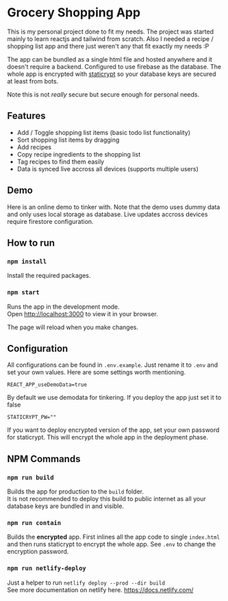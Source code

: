 # Grocery Shopping App

This is my personal project done to fit my needs. The project was started mainly to learn reactjs and tailwind from scratch. Also I needed a recipe / shopping list app and there just weren't any that fit exactly my needs :P

The app can be bundled as a single html file and hosted anywhere and it doesn't require a backend. Configured to use firebase as the database. The whole app is encrypted with [staticrypt](https://github.com/robinmoisson/staticrypt) so your database keys are secured at least from bots.

Note this is not _really_ secure but secure enough for personal needs.

## Features

- Add / Toggle shopping list items (basic todo list functionality)
- Sort shopping list items by dragging
- Add recipes
- Copy recipe ingredients to the shopping list
- Tag recipes to find them easily
- Data is synced live accross all devices (supports multiple users)

## Demo

Here is an online demo to tinker with. Note that the demo uses dummy data and only uses local storage as database. Live updates accross devices require firestore configuration.

## How to run

### `npm install`

Install the required packages.

### `npm start`

Runs the app in the development mode.\
Open [http://localhost:3000](http://localhost:3000) to view it in your browser.

The page will reload when you make changes.

## Configuration

All configurations can be found in `.env.example`. Just rename it to `.env` and set your own values. Here are some settings worth mentioning.

```
REACT_APP_useDemoData=true
```

By default we use demodata for tinkering. If you deploy the app just set it to false

```
STATICRYPT_PW=""
```

If you want to deploy encrypted version of the app, set your own password for staticrypt. This will encrypt the whole app in the deployment phase.

## NPM Commands

### `npm run build`

Builds the app for production to the `build` folder.\
It is not recommended to deploy this build to public internet as all your database keys are bundled in and visible.

### `npm run contain`

Builds the **encrypted** app. First inlines all the app code to single `index.html` and then runs staticrypt to encrypt the whole app. See `.env` to change the encryption password.

### `npm run netlify-deploy`

Just a helper to run `netlify deploy --prod --dir build`\
See more documentation on netlify here. https://docs.netlify.com/
